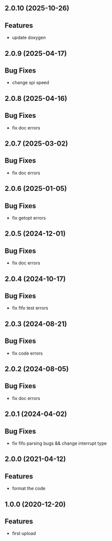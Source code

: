 ## 2.0.10 (2025-10-26)

## Features

- update doxygen

## 2.0.9 (2025-04-17)

## Bug Fixes

- change spi speed

## 2.0.8 (2025-04-16)

## Bug Fixes

- fix doc errors

## 2.0.7 (2025-03-02)

## Bug Fixes

- fix doc errors

## 2.0.6 (2025-01-05)

## Bug Fixes

- fix getopt errors

## 2.0.5 (2024-12-01)

## Bug Fixes

- fix doc errors

## 2.0.4 (2024-10-17)

## Bug Fixes

- fix fifo test errors

## 2.0.3 (2024-08-21)

## Bug Fixes

- fix code errors

## 2.0.2 (2024-08-05)

## Bug Fixes

- fix doc errors

## 2.0.1 (2024-04-02)

## Bug  Fixes

- fix fifo parsing bugs && change interrupt type

## 2.0.0 (2021-04-12)

## Features

- format the code

## 1.0.0 (2020-12-20)

## Features

- first upload